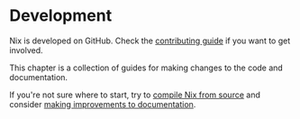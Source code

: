 # Development

Nix is developed on GitHub.
Check the [contributing guide](https://github.com/NixOS/nix/blob/master/CONTRIBUTING.md) if you want to get involved.

This chapter is a collection of guides for making changes to the code and documentation.

If you're not sure where to start, try to [compile Nix from source](./building.md) and consider [making improvements to documentation](./documentation.md).
